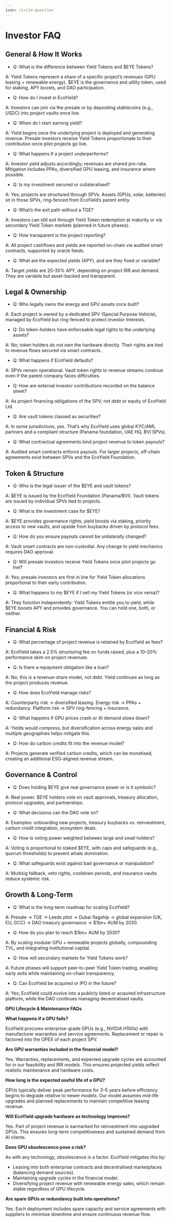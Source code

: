 ```yaml
---
icon: circle-question
---
```


# Investor FAQ

## General & How It Works

* Q: What is the difference between Yield Tokens and $EYE Tokens?

A: Yield Tokens represent a share of a specific project’s revenues (GPU leasing + renewable energy). $EYE is the governance and utility token, used for staking, APY boosts, and DAO participation.

* Q: How do I invest in EcoYield?

A: Investors can join via the presale or by depositing stablecoins (e.g., USDC) into project vaults once live.

* Q: When do I start earning yield?

A: Yield begins once the underlying project is deployed and generating revenue. Presale investors receive Yield Tokens proportionate to their contribution once pilot projects go live.

* Q: What happens if a project underperforms?

A: Investor yield adjusts accordingly; revenues are shared pro-rata. Mitigation includes PPAs, diversified GPU leasing, and insurance where possible.

* Q: Is my investment secured or collateralised?

A: Yes; projects are structured through SPVs. Assets (GPUs, solar, batteries) sit in those SPVs, ring-fenced from EcoYield’s parent entity.

* Q: What’s the exit path without a TGE?

A: Investors can still exit through Yield Token redemption at maturity or via secondary Yield Token markets (planned in future phases).

* Q: How transparent is the project reporting?

A: All project cashflows and yields are reported on-chain via audited smart contracts, supported by oracle feeds.

* Q: What are the expected yields (APY), and are they fixed or variable?

A: Target yields are 25–35% APY, depending on project IRR and demand. They are variable but asset-backed and transparent.

## Legal & Ownership

* Q: Who legally owns the energy and GPU assets once built?

A: Each project is owned by a dedicated SPV (Special Purpose Vehicle), managed by EcoYield but ring-fenced to protect investor interests.

* Q: Do token-holders have enforceable legal rights to the underlying assets?

A: No; token holders do not own the hardware directly. Their rights are tied to revenue flows secured via smart contracts.

* Q: What happens if EcoYield defaults?

A: SPVs remain operational. Vault token rights to revenue streams continue even if the parent company faces difficulties.

* Q: How are external investor contributions recorded on the balance sheet?

A: As project financing obligations of the SPV; not debt or equity of EcoYield Ltd.

* Q: Are vault tokens classed as securities?

A: In some jurisdictions, yes. That’s why EcoYield uses global KYC/AML partners and a compliant structure (Panama foundation, UAE HQ, BVI SPVs).

* Q: What contractual agreements bind project revenue to token payouts?

A: Audited smart contracts enforce payouts. For larger projects, off-chain agreements exist between SPVs and the EcoYield Foundation.

## Token & Structure

* Q: Who is the legal issuer of the $EYE and vault tokens?

A: $EYE is issued by the EcoYield Foundation (Panama/BVI). Vault tokens are issued by individual SPVs tied to projects.

* Q: What is the investment case for $EYE?

A: $EYE provides governance rights, yield boosts via staking, priority access to new vaults, and upside from buybacks driven by protocol fees.

* Q: How do you ensure payouts cannot be unilaterally changed?

A: Vault smart contracts are non-custodial. Any change to yield mechanics requires DAO approval.

* Q: Will presale investors receive Yield Tokens once pilot projects go live?

A: Yes; presale investors are first in line for Yield Token allocations proportional to their early contribution.

* Q: What happens to my $EYE if I sell my Yield Tokens (or vice versa)?

A: They function independently: Yield Tokens entitle you to yield, while $EYE boosts APY and provides governance. You can hold one, both, or neither.

## Financial & Risk

* Q: What percentage of project revenue is retained by EcoYield as fees?

A: EcoYield takes a 2.5% structuring fee on funds raised, plus a 10–20% performance skim on project revenues.

* Q: Is there a repayment obligation like a loan?

A: No; this is a revenue-share model, not debt. Yield continues as long as the project produces revenue.

* Q: How does EcoYield manage risks?

A: Counterparty risk → diversified leasing. Energy risk → PPAs + redundancy. Platform risk → SPV ring-fencing + insurance.

* Q: What happens if GPU prices crash or AI demand slows down?

A: Yields would compress, but diversification across energy sales and multiple geographies helps mitigate this.

* Q: How do carbon credits fit into the revenue model?

A: Projects generate verified carbon credits, which can be monetised, creating an additional ESG-aligned revenue stream.

## Governance & Control

* Q: Does holding $EYE give real governance power or is it symbolic?

A: Real power. $EYE holders vote on vault approvals, treasury allocation, protocol upgrades, and partnerships.

* Q: What decisions can the DAO vote on?

A: Examples: onboarding new projects, treasury buybacks vs. reinvestment, carbon credit integration, ecosystem deals.

* Q: How is voting power weighted between large and small holders?

A: Voting is proportional to staked $EYE, with caps and safeguards (e.g., quorum thresholds) to prevent whale domination.

* Q: What safeguards exist against bad governance or manipulation?

A: Multisig fallback, veto rights, cooldown periods, and insurance vaults reduce systemic risk.

## Growth & Long-Term

* Q: What is the long-term roadmap for scaling EcoYield?

A: Presale → TGE → Leeds pilot → Dubai flagship → global expansion (UK, EU, GCC) → DAO treasury governance → $1bn+ AUM by 2030.

* Q: How do you plan to reach $1bn+ AUM by 2030?

A: By scaling modular GPU + renewable projects globally, compounding TVL, and integrating institutional capital.

* Q: How will secondary markets for Yield Tokens work?

A: Future phases will support peer-to-peer Yield Token trading, enabling early exits while maintaining on-chain transparency.

* Q: Can EcoYield be acquired or IPO in the future?

A: Yes; EcoYield could evolve into a publicly listed or acquired infrastructure platform, while the DAO continues managing decentralised vaults.

**GPU Lifecycle & Maintenance FAQs**

**What happens if a GPU fails?**

EcoYield procures enterprise-grade GPUs (e.g., NVIDIA H100s) with manufacturer warranties and service agreements. Replacement or repair is factored into the OPEX of each project SPV.

**Are GPU warranties included in the financial model?**

Yes. Warranties, replacements, and expected upgrade cycles are accounted for in our feasibility and IRR models. This ensures projected yields reflect realistic maintenance and hardware costs.

**How long is the expected useful life of a GPU?**

GPUs typically deliver peak performance for 3–5 years before efficiency begins to degrade relative to newer models. Our model assumes mid-life upgrades and planned replacements to maintain competitive leasing revenue.

**Will EcoYield upgrade hardware as technology improves?**

Yes. Part of project revenue is earmarked for reinvestment into upgraded GPUs. This ensures long-term competitiveness and sustained demand from AI clients.

**Does GPU obsolescence pose a risk?**

As with any technology, obsolescence is a factor. EcoYield mitigates this by:

* Leasing into both enterprise contracts and decentralised marketplaces (balancing demand sources).
* Maintaining upgrade cycles in the financial model.
* Diversifying project revenue with renewable energy sales, which remain stable regardless of GPU lifecycle.

**Are spare GPUs or redundancy built into operations?**

Yes. Each deployment includes spare capacity and service agreements with suppliers to minimise downtime and ensure continuous revenue flow.
